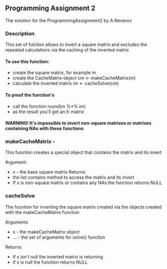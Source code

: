## Programming Assignment 2
 The solution for the ProgrammingAssignment2 by A.Neverov
### Description

This set of fulction allows to invert a square matrix
and excludes the repeated calculations via the caching 
of the inverted matrix

#### To use this function:
* create the square matrix, for example m
* create the CacheMatrix-object cm <- makeCacheMatrix(m)
* calculate the inverted matrix im <- cacheSolve(cm)

#### To proof the function's
* call the function round(m %*% im)
* as the result you'll get an E-matrix

#### WARNING! It's impossible to invert non-square matrixes or matrixes containing NAs with these functions

### makeCacheMatrix - 
This function creates a special object that contains the matrix and its invert

Argument: 
* x - the base square matrix
Returns: 
* the list contains method to access the matrix and its invert
* If x is non-square matrix or contains any NAs the function returns NULL

### cacheSolve 
The fucntion for inverting the square matrix created via the objects created with the makeCacheMatrix function

Arguments 
* x - the makeCacheMatrix object
* ... - the set of arguments for solve() function

Returns 
* if x isn't null the inverted matrix is returning
* if x is null the function returns NULL
